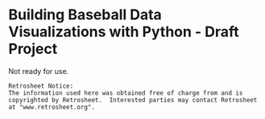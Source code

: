 # Building Baseball Data Visualizations with Python - Draft Project
Not ready for use.

```
Retrosheet Notice:
The information used here was obtained free of charge from and is copyrighted by Retrosheet.  Interested parties may contact Retrosheet at "www.retrosheet.org".
```